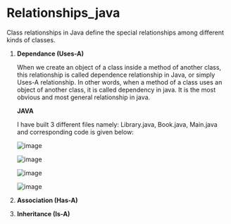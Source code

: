 # Relationships_java
Class relationships in Java define the special relationships among different kinds of classes.
1) **Dependance (Uses-A)**
   
   When we create an object of a class inside a method of another class, this relationship is called dependence relationship in Java, or simply Uses-A relationship.
   In other words, when a method of a class uses an object of another class, it is called dependency in java. It is the most obvious and most general relationship in java.

   **JAVA**
   
   I have built 3 different files namely:  Library.java, Book.java, Main.java and corresponding code is given below:
   
   ![image](https://github.com/manasvi007/Relationships_java/assets/98056259/f96c60e7-4107-46b9-bf5a-da18affedafb)

   ![image](https://github.com/manasvi007/Relationships_java/assets/98056259/dcc2fbd3-f1f5-42f2-982b-2b95885741a9)

   ![image](https://github.com/manasvi007/Relationships_java/assets/98056259/ec31fe7f-badd-45cb-a9f2-12012ed1bc2b)

   ![image](https://github.com/manasvi007/Relationships_java/assets/98056259/89c4186a-c3ce-4344-823e-1d2d6981eeb4)




    
1) **Association (Has-A)**
4) **Inheritance (Is-A)**
   
